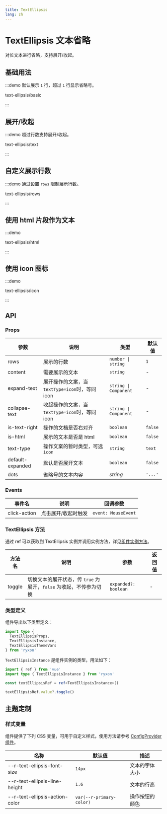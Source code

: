 ```yaml
---
title: TextEllipsis
lang: zh
---
```


# TextEllipsis 文本省略

对长文本进行省略，支持展开/收起。

## 基础用法

:::demo 默认展示 `1` 行，超过 `1` 行显示省略号。

text-ellipsis/basic

:::

## 展开/收起

:::demo 超过行数支持展开/收起。

text-ellipsis/text

:::

## 自定义展示行数

:::demo 通过设置 `rows` 限制展示行数。

text-ellipsis/rows

:::

## 使用 html 片段作为文本

:::demo

text-ellipsis/html

:::

## 使用 icon 图标

:::demo

text-ellipsis/icon

:::

## API

### Props

| 参数 | 说明 | 类型 | 默认值 |
| --- | --- | --- | --- |
| rows | 展示的行数 | `number \| string` | `1` |
| content | 需要展示的文本 | `string` | - |
| expand-text | 展开操作的文案，当`textType=icon`时，等同 icon | `string \| Component` | - |
| collapse-text | 收起操作的文案，当`textType=icon`时，等同 icon | `string \| Component` | - |
| is-text-right | 操作的文档是否右对齐 | `boolean` | `false` |
| is-html | 展示的文本是否是 html | `boolean` | `false` |
| text-type | 操作文案的暂时类型，可选`icon` | `string` | `text` |
| default-expanded | 默认是否展开文本 | `boolean` | `false` |
| dots | 省略号的文本内容 | _string_ | `'...'` |

### Events

| 事件名       | 说明                | 回调参数            |
| ------------ | ------------------- | ------------------- |
| click-action | 点击展开/收起时触发 | `event: MouseEvent` |

### TextEllipsis 方法

通过 ref 可以获取到 TextEllipsis 实例并调用实例方法，详见[组件实例方法](/zh/guide/advanced-usage.html#组件实例方法)。

| 方法名 | 说明 | 参数 | 返回值 |
| --- | --- | --- | --- |
| toggle | 切换文本的展开状态，传 `true` 为展开，`false` 为收起，不传参为切换 | `expanded?: boolean` | - |

### 类型定义

组件导出以下类型定义：

```ts
import type {
  TextEllipsisProps,
  TextEllipsisInstance,
  TextEllipsisThemeVars
} from 'ryxon'
```

`TextEllipsisInstance` 是组件实例的类型，用法如下：

```ts
import { ref } from 'vue'
import type { TextEllipsisInstance } from 'ryxon'

const textEllipsisRef = ref<TextEllipsisInstance>()

textEllipsisRef.value?.toggle()
```

## 主题定制

### 样式变量

组件提供了下列 CSS 变量，可用于自定义样式，使用方法请参考 [ConfigProvider 组件](#/zh-CN/config-provider)。

| 名称                           | 默认值                   | 描述           |
| ------------------------------ | ------------------------ | -------------- |
| --r-text-ellipsis-font-size    | `14px`                   | 文本的字体大小 |
| --r-text-ellipsis-line-height  | `1.6`                    | 文本的行高     |
| --r-text-ellipsis-action-color | `var(--r-primary-color)` | 操作按钮的颜色 |
